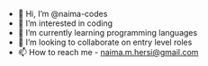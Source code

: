 - 👋 Hi, I’m @naima-codes
- 👀 I’m interested in coding
- 🌱 I’m currently learning programming languages
- 💞️ I’m looking to collaborate on entry level roles
- 📫 How to reach me - naima.m.hersi@gmail.com

<!---
naima-codes/naima-codes is a ✨ special ✨ repository because its `README.md` (this file) appears on your GitHub profile.
You can click the Preview link to take a look at your changes.
--->
